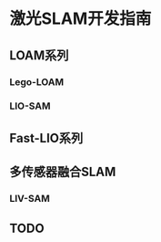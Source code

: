 # 激光SLAM开发指南

## LOAM系列

### Lego-LOAM

### LIO-SAM

## Fast-LIO系列

## 多传感器融合SLAM

### LIV-SAM


## TODO
